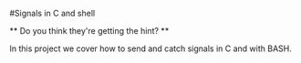 #Signals in C and shell

** Do you think they're getting the hint? **

In this project we cover how to send and catch signals in C and with BASH. 
